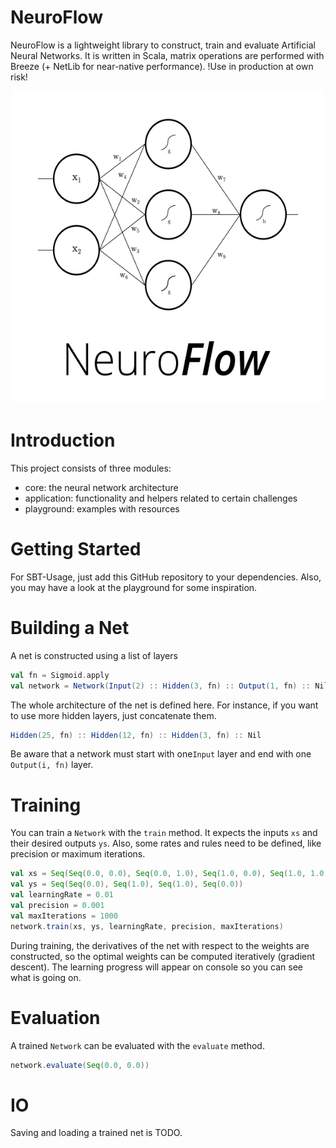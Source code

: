# NeuroFlow

NeuroFlow is a lightweight library to construct, train and evaluate Artificial Neural Networks.
It is written in Scala, matrix operations are performed with Breeze (+ NetLib for near-native performance).
!Use in production at own risk!

<p style="text-align: center;">
    <img src="https://raw.githubusercontent.com/zenecture/zenecture-docs/master/neuroflow/arch.png" width=500 height=500 />
</p>

# Introduction

This project consists of three modules:

- core: the neural network architecture
- application: functionality and helpers related to certain challenges
- playground: examples with resources
    
# Getting Started

For SBT-Usage, just add this GitHub repository to your dependencies.
Also, you may have a look at the playground for some inspiration.

# Building a Net

A net is constructed using a list of layers

```scala
val fn = Sigmoid.apply
val network = Network(Input(2) :: Hidden(3, fn) :: Output(1, fn) :: Nil)
```
The whole architecture of the net is defined here. For instance, 
if you want to use more hidden layers, just concatenate them.

```scala
Hidden(25, fn) :: Hidden(12, fn) :: Hidden(3, fn) :: Nil
```

Be aware that a network must start with one`Input` layer and end with one `Output(i, fn)` layer.

# Training

You can train a `Network` with the `train` method. It expects the inputs `xs` and their desired outputs `ys`.
Also, some rates and rules need to be defined, like precision or maximum iterations.

```scala
val xs = Seq(Seq(0.0, 0.0), Seq(0.0, 1.0), Seq(1.0, 0.0), Seq(1.0, 1.0))
val ys = Seq(Seq(0.0), Seq(1.0), Seq(1.0), Seq(0.0))
val learningRate = 0.01
val precision = 0.001
val maxIterations = 1000
network.train(xs, ys, learningRate, precision, maxIterations)
```

During training, the derivatives of the net with respect to the weights are constructed, 
so the optimal weights can be computed iteratively (gradient descent). The learning progress will appear on console so you can see what is going on.

# Evaluation

A trained `Network` can be evaluated with the `evaluate` method.

```scala
network.evaluate(Seq(0.0, 0.0))
```

# IO

Saving and loading a trained net is TODO. 